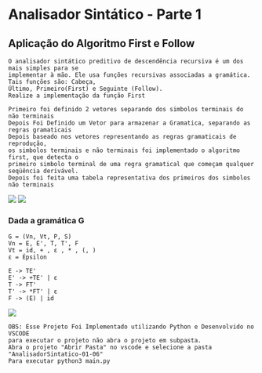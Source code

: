 # Analisador Sintático - Parte 1
	
## Aplicação do Algoritmo First e Follow

	O analisador sintático preditivo de descendência recursiva é um dos mais simples para se
	implementar à mão. Ele usa funções recursivas associadas a gramática. Tais funções são: Cabeça,
	Último, Primeiro(First) e Seguinte (Follow).
	Realize a implementação da função First
	
	Primeiro foi definido 2 vetores separando dos simbolos terminais do não terminais
	Depois Foi Definido um Vetor para armazenar a Gramatica, separando as regras gramaticais
	Depois baseado nos vetores representando as regras gramaticais de reprodução, 
	os simbolos terminais e não terminais foi implementado o algoritmo first, que detecta o 
	primeiro simbolo terminal de uma regra gramatical que começam qualquer seqüência derivável.
	Depois foi feita uma tabela representativa dos primeiros dos simbolos não terminais

<img src=https://i.imgur.com/hmn3t5G.png/>

<img src=https://i.imgur.com/B5lxGbc.png/>


### Dada a gramática G

	G = (Vn, Vt, P, S)
	Vn = E, E', T, T', F
	Vt = id, + , ε , * , (, )
	ε = Épsilon

	E -> TE'
	E' -> +TE' | ε
	T -> FT'
	T' -> *FT' | ε
	F -> (E) | id

<img src=https://i.imgur.com/CS2LT8y.png/>


	OBS: Esse Projeto Foi Implementado utilizando Python e Desenvolvido no VSCODE
	para executar o projeto não abra o projeto em subpasta. 
	Abra o projeto "Abrir Pasta" no vscode e selecione a pasta "AnalisadorSintatico-01-06"
	Para executar python3 main.py
